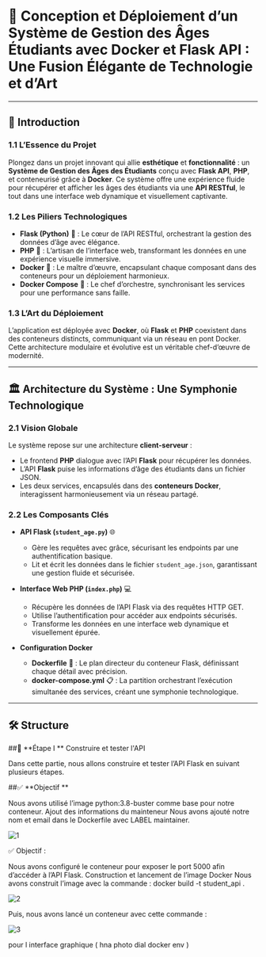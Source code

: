 # 🌌 **Conception et Déploiement d’un Système de Gestion des Âges Étudiants avec Docker et Flask API : Une Fusion Élégante de Technologie et d’Art**

---

## 🌟 **Introduction**

### 1.1 **L’Essence du Projet**  
Plongez dans un projet innovant qui allie **esthétique** et **fonctionnalité** : un **Système de Gestion des Âges des Étudiants** conçu avec **Flask API**, **PHP**, et conteneurisé grâce à **Docker**. Ce système offre une expérience fluide pour récupérer et afficher les âges des étudiants via une **API RESTful**, le tout dans une interface web dynamique et visuellement captivante.

### 1.2 **Les Piliers Technologiques**  
- **Flask (Python)** 🐍 : Le cœur de l’API RESTful, orchestrant la gestion des données d’âge avec élégance.  
- **PHP** 🔧 : L’artisan de l’interface web, transformant les données en une expérience visuelle immersive.  
- **Docker** 🐳 : Le maître d’œuvre, encapsulant chaque composant dans des conteneurs pour un déploiement harmonieux.  
- **Docker Compose** 🔄 : Le chef d’orchestre, synchronisant les services pour une performance sans faille.  

### 1.3 **L’Art du Déploiement**  
L’application est déployée avec **Docker**, où **Flask** et **PHP** coexistent dans des conteneurs distincts, communiquant via un réseau en pont Docker. Cette architecture modulaire et évolutive est un véritable chef-d’œuvre de modernité.

---

## 🏛️ **Architecture du Système : Une Symphonie Technologique**

### 2.1 **Vision Globale**  
Le système repose sur une architecture **client-serveur** :  
- Le frontend **PHP** dialogue avec l’API **Flask** pour récupérer les données.  
- L’API **Flask** puise les informations d’âge des étudiants dans un fichier JSON.  
- Les deux services, encapsulés dans des **conteneurs Docker**, interagissent harmonieusement via un réseau partagé.  

### 2.2 **Les Composants Clés**  

- **API Flask (`student_age.py`)** 🌐  
  - Gère les requêtes avec grâce, sécurisant les endpoints par une authentification basique.  
  - Lit et écrit les données dans le fichier `student_age.json`, garantissant une gestion fluide et sécurisée.  

- **Interface Web PHP (`index.php`)** 💻  
  - Récupère les données de l’API Flask via des requêtes HTTP GET.  
  - Utilise l’authentification pour accéder aux endpoints sécurisés.  
  - Transforme les données en une interface web dynamique et visuellement épurée.  

- **Configuration Docker**  
  - **Dockerfile** 📝 : Le plan directeur du conteneur Flask, définissant chaque détail avec précision.  
  - **docker-compose.yml** 📋 : La partition orchestrant l’exécution simultanée des services, créant une symphonie technologique.  

---

## 🛠️ **Structure**
##📌  **Étape I  ** Construire et tester l'API

Dans cette partie, nous allons construire et tester l’API Flask en suivant plusieurs étapes.

##✅  **Objectif  **

Nous avons utilisé l’image python:3.8-buster comme base pour notre conteneur. Ajout des informations du mainteneur Nous avons ajouté notre nom et email dans le Dockerfile avec LABEL maintainer.

![1](https://github.com/user-attachments/assets/8241d778-6338-4552-8061-0784ea1cb1a2)

✅ Objectif :

Nous avons configuré le conteneur pour exposer le port 5000 afin d’accéder à l’API Flask. Construction et lancement de l’image Docker Nous avons construit l’image avec la commande : docker build -t student_api .

![2](https://github.com/user-attachments/assets/ee402eaa-c2c8-4b7d-9977-dc8170f2abf3)



Puis, nous avons lancé un conteneur avec cette commande :

![3](https://github.com/user-attachments/assets/54b8f933-878d-4b53-9bd9-0f14ad36c7b1)

pour l interface graphique 
( hna photo dial docker env ) 






